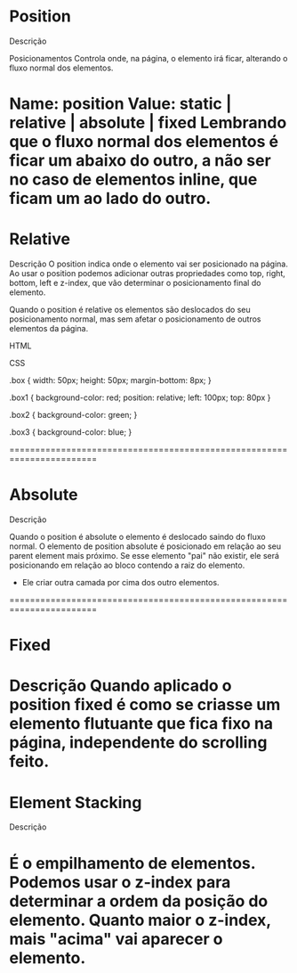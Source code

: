 # Position

Descrição

Posicionamentos
Controla onde, na página, o elemento irá ficar, alterando o fluxo normal dos elementos.

Name: position
Value: static | relative | absolute | fixed
Lembrando que o fluxo normal dos elementos é ficar um abaixo do outro, a não ser no caso de elementos inline, que ficam um ao lado do outro.
=======================================================================

# Relative

Descrição
O position indica onde o elemento vai ser posicionado na página. Ao usar o position podemos adicionar outras propriedades como top, right, bottom, left e z-index, que vão determinar o posicionamento final do elemento.

Quando o position é relative os elementos são deslocados do seu posicionamento normal, mas sem afetar o posicionamento de outros elementos da página.

HTML

<div class="box box1"></div>
<div class="box box2"></div>
<div class="box box3"></div>
CSS

.box {
width: 50px;
height: 50px;
margin-bottom: 8px;
}

.box1 {
background-color: red;
position: relative;
left: 100px;
top: 80px
}

.box2 {
background-color: green;
}

.box3 {
background-color: blue;
}

=======================================================================

# Absolute

Descrição

Quando o position é absolute o elemento é deslocado saindo do fluxo normal. O elemento de position absolute é posicionado em relação ao seu parent element mais próximo. Se esse elemento "pai" não existir, ele será posicionando em relação ao bloco contendo a raiz do elemento.

- Ele criar outra camada por cima dos outro elementos.

=======================================================================

# Fixed

Descrição
Quando aplicado o position fixed é como se criasse um elemento flutuante que fica fixo na página, independente do scrolling feito.
=======================================================================

# Element Stacking

Descrição

É o empilhamento de elementos. Podemos usar o z-index para determinar a ordem da posição do elemento. Quanto maior o z-index, mais "acima" vai aparecer o elemento.
=======================================================================
